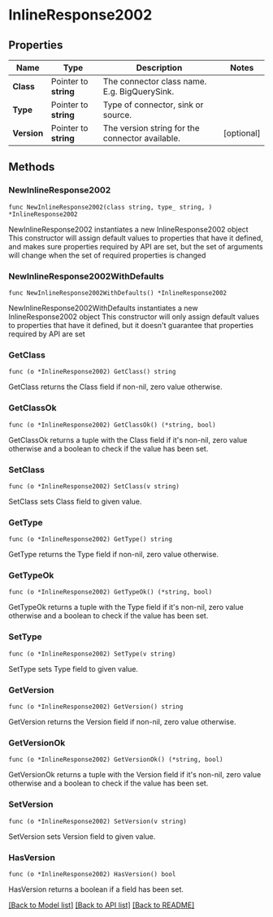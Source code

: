 # InlineResponse2002

## Properties

Name | Type | Description | Notes
------------ | ------------- | ------------- | -------------
**Class** | Pointer to **string** | The connector class name. E.g. BigQuerySink. | 
**Type** | Pointer to **string** | Type of connector, sink or source. | 
**Version** | Pointer to **string** | The version string for the connector available. | [optional] 

## Methods

### NewInlineResponse2002

`func NewInlineResponse2002(class string, type_ string, ) *InlineResponse2002`

NewInlineResponse2002 instantiates a new InlineResponse2002 object
This constructor will assign default values to properties that have it defined,
and makes sure properties required by API are set, but the set of arguments
will change when the set of required properties is changed

### NewInlineResponse2002WithDefaults

`func NewInlineResponse2002WithDefaults() *InlineResponse2002`

NewInlineResponse2002WithDefaults instantiates a new InlineResponse2002 object
This constructor will only assign default values to properties that have it defined,
but it doesn't guarantee that properties required by API are set

### GetClass

`func (o *InlineResponse2002) GetClass() string`

GetClass returns the Class field if non-nil, zero value otherwise.

### GetClassOk

`func (o *InlineResponse2002) GetClassOk() (*string, bool)`

GetClassOk returns a tuple with the Class field if it's non-nil, zero value otherwise
and a boolean to check if the value has been set.

### SetClass

`func (o *InlineResponse2002) SetClass(v string)`

SetClass sets Class field to given value.


### GetType

`func (o *InlineResponse2002) GetType() string`

GetType returns the Type field if non-nil, zero value otherwise.

### GetTypeOk

`func (o *InlineResponse2002) GetTypeOk() (*string, bool)`

GetTypeOk returns a tuple with the Type field if it's non-nil, zero value otherwise
and a boolean to check if the value has been set.

### SetType

`func (o *InlineResponse2002) SetType(v string)`

SetType sets Type field to given value.


### GetVersion

`func (o *InlineResponse2002) GetVersion() string`

GetVersion returns the Version field if non-nil, zero value otherwise.

### GetVersionOk

`func (o *InlineResponse2002) GetVersionOk() (*string, bool)`

GetVersionOk returns a tuple with the Version field if it's non-nil, zero value otherwise
and a boolean to check if the value has been set.

### SetVersion

`func (o *InlineResponse2002) SetVersion(v string)`

SetVersion sets Version field to given value.

### HasVersion

`func (o *InlineResponse2002) HasVersion() bool`

HasVersion returns a boolean if a field has been set.


[[Back to Model list]](../README.md#documentation-for-models) [[Back to API list]](../README.md#documentation-for-api-endpoints) [[Back to README]](../README.md)


